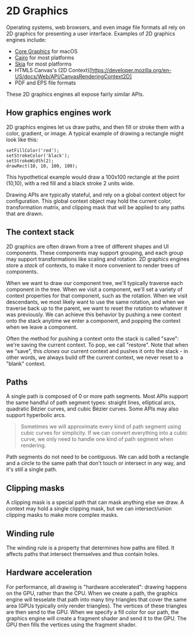 # 2D Graphics

Operating systems, web browsers, and even image file formats all rely on 2D
graphics for presenting a user interface. Examples of 2D graphics engines
include:

- [Core Graphics](https://developer.apple.com/documentation/coregraphics) for
  macOS
- [Cairo](https://www.cairographics.org/) for most platforms
- [Skia](https://skia.org/) for most platforms
- HTML5 Canvas's (2D
  Context)[https://developer.mozilla.org/en-US/docs/Web/API/CanvasRenderingContext2D]
- PDF and EPS file formats

These 2D graphics engines all expose fairly similar APIs.

## How graphics engines work

2D graphics engines let us draw paths, and then fill or stroke them with a
color, gradient, or image. A typical example of drawing a rectangle might look
like this:

```
setFillColor('red');
setStrokeColor('black');
setStrokeWidth(2);
drawRect(10, 10, 100, 100);
```

This hypothetical example would draw a 100x100 rectangle at the point (10,10),
with a red fill and a black stroke 2 units wide.

Drawing APIs are typically stateful, and rely on a global context object for
configuration. This global context object may hold the current color,
transformation matrix, and clipping mask that will be applied to any paths that
are drawn.

## The context stack

2D graphics are often drawn from a tree of different shapes and UI components.
These components may support grouping, and each group may support
transformations like scaling and rotation. 2D graphics engines store a _stack_
of contexts, to make it more convenient to render trees of components.

When we want to draw our component tree, we'll typically traverse each component
in the tree. When we visit a component, we'll set a variety of context
properties for that component, such as the rotation. When we visit descendants,
we most likely want to use the same rotation, and when we traverse back up to
the parent, we want to reset the rotation to whatever it was previously. We can
achieve this behavior by pushing a new context onto the stack anytime we enter a
component, and popping the context when we leave a component.

Often the method for pushing a context onto the stack is called "save": we're
saving the current context. To pop, we call "restore". Note that when we "save",
this _clones_ our current context and pushes it onto the stack - in other words,
we always build off the current context, we never reset to a "blank" context.

## Paths

A single path is composed of 0 or more path segments. Most APIs support the same
handful of path segment types: straight lines, elliptical arcs, quadratic Bézier
curves, and cubic Bézier curves. Some APIs may also support hyperbolic arcs.

> Sometimes we will approximate every kind of path segment using cubic curves
> for simplicity. If we can convert everything into a cubic curve, we only need
> to handle one kind of path segment when rendering.

Path segments do not need to be contiguous. We can add both a rectangle and a
circle to the same path that don't touch or intersect in any way, and it's still
a single path.

## Clipping masks

A clipping mask is a special path that can mask anything else we draw. A context
may hold a single clipping mask, but we can intersect/union clipping masks to
make more complex masks.

## Winding rule

The winding rule is a property that determines how paths are filled. It affects
paths that intersect themselves and thus contain holes.

## Hardware acceleration

For performance, all drawing is "hardware accelerated": drawing happens on the
GPU, rather than the CPU. When we create a path, the graphics engine will
tesselate that path into many tiny triangles that cover the same area (GPUs
typically only render triangles). The vertices of these triangles are then send
to the GPU. When we specify a fill color for our path, the graphics engine will
create a fragment shader and send it to the GPU. The GPU then fills the vertices
using the fragment shader.
